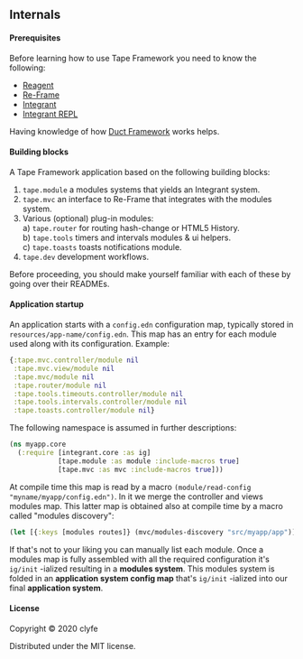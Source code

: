 ## Internals

#### Prerequisites

Before learning how to use Tape Framework you need to know the following:
- [Reagent](https://github.com/reagent-project/reagent)
- [Re-Frame](https://github.com/day8/re-frame)
- [Integrant](https://github.com/weavejester/integrant)
- [Integrant REPL](https://github.com/weavejester/integrant-repl)

Having knowledge of how [Duct Framework](https://github.com/duct-framework) works helps.

#### Building blocks

A Tape Framework application based on the following building blocks:
1. `tape.module` a modules systems that yields an Integrant system.
2. `tape.mvc` an interface to Re-Frame that integrates with the modules system.
3. Various (optional) plug-in modules:  
    a) `tape.router` for routing hash-change or HTML5 History.  
    b) `tape.tools` timers and intervals modules & ui helpers.  
    c) `tape.toasts` toasts notifications module.
4. `tape.dev` development workflows.

Before proceeding, you should make yourself familiar with each of these by going over their READMEs.

#### Application startup

An application starts with a `config.edn` configuration map, typically stored in `resources/app-name/config.edn`.
This map has an entry for each module used along with its configuration. Example:

```clojure
{:tape.mvc.controller/module nil
 :tape.mvc.view/module nil
 :tape.mvc/module nil
 :tape.router/module nil
 :tape.tools.timeouts.controller/module nil
 :tape.tools.intervals.controller/module nil
 :tape.toasts.controller/module nil}
```

The following namespace is assumed in further descriptions:

```clojure
(ns myapp.core
  (:require [integrant.core :as ig]
            [tape.module :as module :include-macros true] 
            [tape.mvc :as mvc :include-macros true]))
```

At compile time this map is read by a macro `(module/read-config "myname/myapp/config.edn")`. In it we merge the 
controller and views modules map. This latter map is obtained also at compile time by a macro called "modules 
discovery":

```clojure
(let [{:keys [modules routes]} (mvc/modules-discovery "src/myapp/app")])
```

If that's not to your liking you can manually list each module. Once a modules map is fully assembled with all the 
required configuration it's `ig/init` -ialized resulting in a **modules system**. This modules system is folded in an
**application system config map** that's `ig/init` -ialized into our final **application system**.

#### License

Copyright © 2020 clyfe

Distributed under the MIT license.
